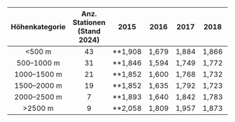 | Höhenkategorie | Anz. Stationen<br>(Stand 2024) | 2015 | 2016 | 2017 | 2018 | 2019 | 2020 | 2021 | 2022 | 2023 | 2024 |
|:----------------:|:------------------:| :------------------: | :------------------: | :------------------: | :------------------: | :------------------: | :------------------: | :------------------: | :------------------: | :------------------: | :------------------: |
| <500 m | 43 | **1,908 | 1,679 | 1,884 | 1,866 | 1,881 | **1,963 | 1,746 | **2,093 | 1,807 | 1,499 |
| 500–1000 m | 31 | **1,846 | 1,594 | 1,749 | 1,772 | 1,759 | **1,896 | 1,671 | **1,986 | 1,712 | 1,468 |
| 1000–1500 m | 21 | **1,852 | 1,600 | 1,768 | 1,732 | 1,754 | **1,865 | 1,677 | **1,910 | 1,640 | 1,452 |
| 1500–2000 m | 19 | **1,852 | 1,635 | 1,792 | 1,723 | 1,741 | **1,849 | 1,728 | **1,959 | 1,706 | 1,519 |
| 2000–2500 m | 7 | **1,893 | 1,640 | 1,842 | 1,783 | 1,815 | **1,936 | 1,765 | **2,117 | 1,818 | 1,616 |
| >2500 m | 9 | **2,058 | 1,809 | 1,957 | 1,873 | 1,945 | **2,044 | 2,003 | **2,186 | 1,908 | 1,753 |
